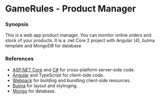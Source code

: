 # GameRules - Product Manager

### Synopsis
This is a web app product manager. You can monitor online orders and stock of your products. It is a .net Core 2 project with Angular (4), bulma template and MongoDB for database


### References

* [ASP.NET Core](https://www.microsoft.com/net/download/core) and [C#](https://docs.microsoft.com/en-us/dotnet/csharp/programming-guide/) for cross-platform server-side code.
* [Angular](https://angular.io/) and TypeScript for client-side code.
* [Webpack](https://webpack.js.org/) for building and bundling client-side resources.
* [Bulma](http://bulma.io/) for layout and stylinging. 
* [Mongo](https://www.mongodb.com/) for database.

